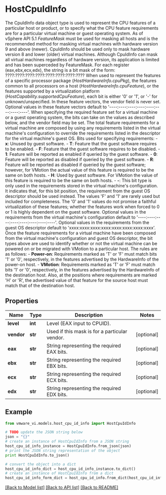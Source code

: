 # HostCpuIdInfo

The CpuIdInfo data object type is used to represent the CPU features of a particular host or product, or to specify what the CPU feature requirements are for a particular virtual machine or guest operating system.  As of vSphere API 5.1 *FeatureMask* must be used for masking all hosts and is the recommended method for masking virtual machines with hardware version 9 and above (newer). CpuIdInfo should be used only to mask hardware version 8 and lower (older) virtual machines. Although CpuIdInfo can mask all virtual machines regardless of hardware version, its application is limited and has been superceded by FeatureMask.  For each register (eax,ebx,ecx,edx), the string is a bit mask of the form:             ????:????:????:????:????:????:????:????  When used to represent the features of a specific processor package (*HostHardwareInfo.cpuPkg*), the features common to all processors on a host (*HostHardwareInfo.cpuFeature*), or the features supported by a virtualization platform (*HostCapability.supportedCpuFeature*), each bit is either '0' or '1', or '-' for unknown/unspecified. In these feature vectors, the vendor field is never set.  Optional values in these feature vectors default to '----:----:----:----:----:----:----:----'.  When specifying the required feature set for a virtual machine or a guest operating system, the bits can take on the values as described below, and the vendor field may be set. The total feature requirements for a virtual machine are composed by using any requirements listed in the virtual machine's configuration to override the requirements listed in the descriptor for the virtual machine's guest OS.  Bits used for specifying requirements: - **x**: Unused by guest software. - **T**: Feature that the guest software requires to be enabled. - **F**: Feature that the guest software requires to be disabled. - **1**: Feature will be reported as enabled if queried by the guest   software. - **0**: Feature will be reported as disabled if queried by the guest   software. - **R**: Feature will be reported as disabled if queried by the guest   software; however, for VMotion the actual value of this   feature is required to be the same on both hosts. - **H**: Used by guest software. For VMotion the value of this   feature is required to be the same on both hosts. - **-**: This bit type is only used in the requirements stored in   the virtual machine's configuration. It indicates that, for   this bit position, the requirement from the guest OS   descriptor should be used instead.    The values 'F' and '1' are rarely used but included for completeness. The '0' and '1' values do not promise a faithful virtualization of these features; whether the features work when forced to 0 or 1 is highly dependent on the guest software.  Optional values in the requirements from the virtual machine's configuration default to '----:----:----:----:----:----:----:----'. Optional values in the requirements from the guest OS descriptor default to 'xxxx:xxxx:xxxx:xxxx:xxxx:xxxx:xxxx:xxxx'.  Once the feature requirements for a virtual machine have been composed from the virtual machine's configuration and guest OS descriptor, the bit types above are used to identify whether or not the virtual machine can be powered on or be migrated with VMotion to a particular host. The rules are as follows: - **Power-on**: Requirements marked as 'T' or 'F' must match bits   '1' or '0', respectively, in the features advertised by the HardwareInfo   of the power-on host. - **VMotion**: Requirements marked as 'T' or 'F' must match bits   '1' or '0', respectively, in the features advertised by the HardwareInfo   of the destination host. Also, at the positions where requirements are   marked 'H' or 'R', the advertised value of that feature for the source   host must match that of the destination host. 

## Properties
Name | Type | Description | Notes
------------ | ------------- | ------------- | -------------
**level** | **int** | Level (EAX input to CPUID).  | 
**vendor** | **str** | Used if this mask is for a particular vendor.  | [optional] 
**eax** | **str** | String representing the required EAX bits.  | [optional] 
**ebx** | **str** | String representing the required EBX bits.  | [optional] 
**ecx** | **str** | String representing the required ECX bits.  | [optional] 
**edx** | **str** | String representing the required EDX bits.  | [optional] 

## Example

```python
from vmware_vi.models.host_cpu_id_info import HostCpuIdInfo

# TODO update the JSON string below
json = "{}"
# create an instance of HostCpuIdInfo from a JSON string
host_cpu_id_info_instance = HostCpuIdInfo.from_json(json)
# print the JSON string representation of the object
print HostCpuIdInfo.to_json()

# convert the object into a dict
host_cpu_id_info_dict = host_cpu_id_info_instance.to_dict()
# create an instance of HostCpuIdInfo from a dict
host_cpu_id_info_form_dict = host_cpu_id_info.from_dict(host_cpu_id_info_dict)
```
[[Back to Model list]](../README.md#documentation-for-models) [[Back to API list]](../README.md#documentation-for-api-endpoints) [[Back to README]](../README.md)


